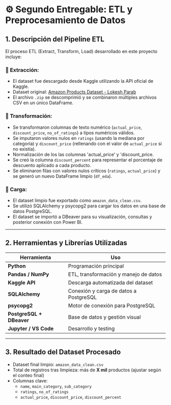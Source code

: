 
# ⚙️ Segundo Entregable: ETL y Preprocesamiento de Datos

## 1. Descripción del Pipeline ETL

El proceso ETL (Extract, Transform, Load) desarrollado en este proyecto incluye:

### 🔹 Extracción:
- El dataset fue descargado desde Kaggle utilizando la API oficial de Kaggle.
- Dataset original: [Amazon Products Dataset - Lokesh Parab](https://www.kaggle.com/datasets/lokeshparab/amazon-products-dataset)
- El archivo `.zip` se descomprimió y se combinaron múltiples archivos CSV en un único DataFrame.

### 🔹 Transformación:
- Se transformaron columnas de texto numérico (`actual_price`, `discount_price`, `no_of_ratings`) a tipos numéricos válidos.
- Se imputaron valores nulos en `ratings` (usando la mediana por categoría) y `discount_price` (rellenando con el valor de `actual_price` si no existía).
- Normalización de los las columnas 'actual_price' y 'discount_price. 
- Se creó la columna `discount_percent` para representar el porcentaje de descuento aplicado a cada producto.
- Se eliminaron filas con valores nulos críticos (`ratings`, `actual_price`) y se generó un nuevo DataFrame limpio (`df_eda`).

### 🔹 Carga:
- El dataset limpio fue exportado como `amazon_data_clean.csv`.
- Se utilizó SQLAlchemy y psycopg2 para cargar los datos en una base de datos PostgreSQL.
- El dataset se importó a DBeaver para su visualización, consultas y posterior conexión con Power BI.

---

## 2. Herramientas y Librerías Utilizadas

| Herramienta        | Uso                                       |
|--------------------|--------------------------------------------|
| **Python**         | Programación principal                     |
| **Pandas / NumPy** | ETL, transformación y manejo de datos      |
| **Kaggle API**     | Descarga automatizada del dataset          |
| **SQLAlchemy**     | Conexión y carga de datos a PostgreSQL     |
| **psycopg2**        | Motor de conexión para PostgreSQL          |
| **PostgreSQL + DBeaver** | Base de datos y gestión visual       |
| **Jupyter / VS Code** | Desarrollo y testing                    |

---

## 3. Resultado del Dataset Procesado

- Dataset final limpio: `amazon_data_clean.csv`
- Total de registros tras limpieza: más de **X mil** productos (ajustar según el conteo final)
- Columnas clave:  
  - `name`, `main_category`, `sub_category`
  - `ratings`, `no_of_ratings`
  - `actual_price`, `discount_price`, `discount_percent`


